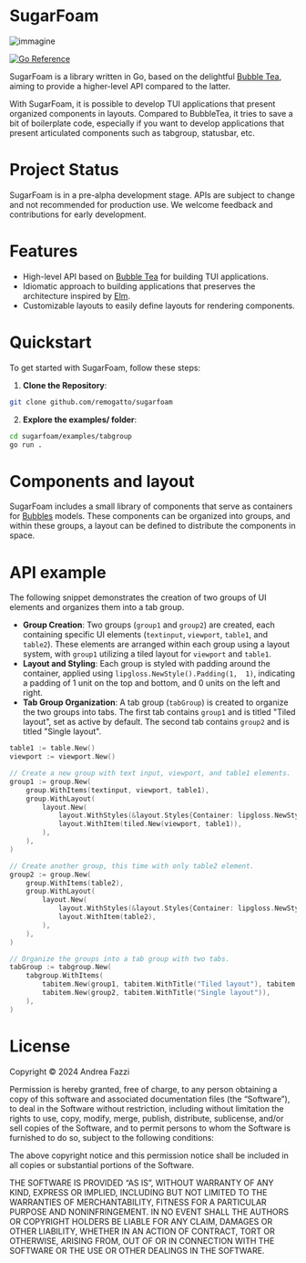 # SugarFoam

![immagine](https://github.com/remogatto/sugarfoam/assets/22067/c87fca22-65bf-4492-aebd-e5b739a7b7c8)

[![Go Reference](https://pkg.go.dev/badge/github.com/remogatto/sugarfoam.svg)](https://pkg.go.dev/github.com/remogatto/sugarfoam)

SugarFoam is a library written in Go, based on the delightful [Bubble
Tea](https://github.com/charmbracelet/bubbletea), aiming to provide a higher-level API compared to the latter. 

With SugarFoam, it is possible to develop TUI applications that present organized components in layouts. Compared to BubbleTea, it tries to save a bit of boilerplate code, especially if you want to develop applications that present articulated components such as tabgroup, statusbar, etc.

# Project Status

SugarFoam is in a pre-alpha development stage. APIs are subject to change and not recommended for production use. We welcome feedback and contributions for early development.

# Features

- High-level API based on [Bubble
Tea](https://github.com/charmbracelet/bubbletea) for building TUI applications.
- Idiomatic approach to building applications that preserves the architecture inspired by [Elm](https://guide.elm-lang.org/architecture/).
- Customizable layouts to easily define layouts for rendering components.

# Quickstart

To get started with SugarFoam, follow these steps:

1. **Clone the Repository**:

```bash
git clone github.com/remogatto/sugarfoam
```

2. **Explore the examples/ folder**:

```bash
cd sugarfoam/examples/tabgroup
go run .
```

# Components and layout

SugarFoam includes a small library of components that serve as containers for [Bubbles](https://github.com/charmbracelet/bubbletea) models. These components can be organized into groups, and within these groups, a layout can be defined to distribute the components in space.

# API example

The following snippet demonstrates the creation of two groups of UI elements and organizes them into a tab group.

- **Group Creation**: Two groups (`group1` and `group2`) are created, each containing specific UI elements (`textinput`, `viewport`, `table1`, and `table2`). These elements are arranged within each group using a layout system, with `group1` utilizing a tiled layout for `viewport` and `table1`.
- **Layout and Styling**: Each group is styled with padding around the container, applied using `lipgloss.NewStyle().Padding(1,  1)`, indicating a padding of  1 unit on the top and bottom, and  0 units on the left and right.
- **Tab Group Organization**: A tab group (`tabGroup`) is created to organize the two groups into tabs. The first tab contains `group1` and is titled "Tiled layout", set as active by default. The second tab contains `group2` and is titled "Single layout".

```go
table1 := table.New()
viewport := viewport.New()

// Create a new group with text input, viewport, and table1 elements.
group1 := group.New(
	group.WithItems(textinput, viewport, table1),
	group.WithLayout(
		layout.New(
			layout.WithStyles(&layout.Styles{Container: lipgloss.NewStyle().Padding(1, 1)}),
			layout.WithItem(tiled.New(viewport, table1)),
		),
	),
)

// Create another group, this time with only table2 element.
group2 := group.New(
	group.WithItems(table2),
	group.WithLayout(
		layout.New(
			layout.WithStyles(&layout.Styles{Container: lipgloss.NewStyle().Padding(1, 1)}),
			layout.WithItem(table2),
		),
	),
)

// Organize the groups into a tab group with two tabs.
tabGroup := tabgroup.New(
	tabgroup.WithItems(
		tabitem.New(group1, tabitem.WithTitle("Tiled layout"), tabitem.WithActive(true)),
		tabitem.New(group2, tabitem.WithTitle("Single layout")),
	),
)
```

# License

Copyright © 2024 Andrea Fazzi

Permission is hereby granted, free of charge, to any person obtaining a copy of this software and associated documentation files (the “Software”), to deal in the Software without restriction, including without limitation the rights to use, copy, modify, merge, publish, distribute, sublicense, and/or sell copies of the Software, and to permit persons to whom the Software is furnished to do so, subject to the following conditions:

The above copyright notice and this permission notice shall be included in all copies or substantial portions of the Software.

THE SOFTWARE IS PROVIDED “AS IS”, WITHOUT WARRANTY OF ANY KIND, EXPRESS OR IMPLIED, INCLUDING BUT NOT LIMITED TO THE WARRANTIES OF MERCHANTABILITY, FITNESS FOR A PARTICULAR PURPOSE AND NONINFRINGEMENT. IN NO EVENT SHALL THE AUTHORS OR COPYRIGHT HOLDERS BE LIABLE FOR ANY CLAIM, DAMAGES OR OTHER LIABILITY, WHETHER IN AN ACTION OF CONTRACT, TORT OR OTHERWISE, ARISING FROM, OUT OF OR IN CONNECTION WITH THE SOFTWARE OR THE USE OR OTHER DEALINGS IN THE SOFTWARE.

